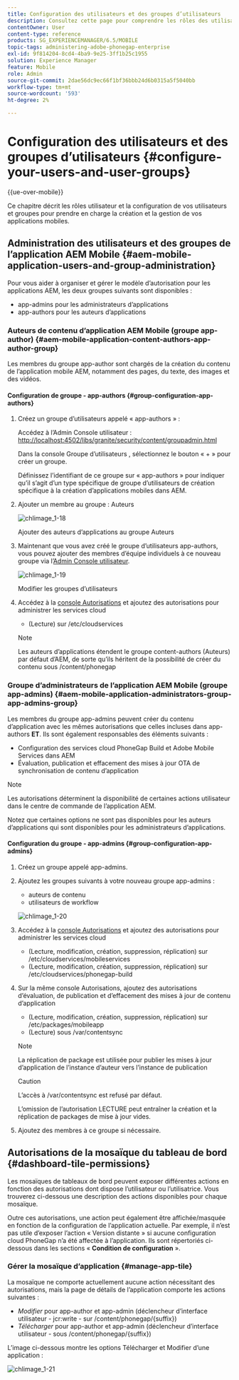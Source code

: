 ```yaml
---
title: Configuration des utilisateurs et des groupes d’utilisateurs
description: Consultez cette page pour comprendre les rôles des utilisateurs et la configuration des utilisateurs et des groupes afin de prendre en charge la création et la gestion de vos applications mobiles.
contentOwner: User
content-type: reference
products: SG_EXPERIENCEMANAGER/6.5/MOBILE
topic-tags: administering-adobe-phonegap-enterprise
exl-id: 9f814204-8cd4-4ba9-9e25-3ff1b25c1955
solution: Experience Manager
feature: Mobile
role: Admin
source-git-commit: 2dae56dc9ec66f1bf36bbb24d6b0315a5f5040bb
workflow-type: tm+mt
source-wordcount: '593'
ht-degree: 2%

---
```


# Configuration des utilisateurs et des groupes d’utilisateurs {#configure-your-users-and-user-groups}

{{ue-over-mobile}}

Ce chapitre décrit les rôles utilisateur et la configuration de vos utilisateurs et groupes pour prendre en charge la création et la gestion de vos applications mobiles.

## Administration des utilisateurs et des groupes de l’application AEM Mobile {#aem-mobile-application-users-and-group-administration}

Pour vous aider à organiser et gérer le modèle d’autorisation pour les applications AEM, les deux groupes suivants sont disponibles :

* app-admins pour les administrateurs d’applications
* app-authors pour les auteurs d’applications

### Auteurs de contenu d’application AEM Mobile (groupe app-author) {#aem-mobile-application-content-authors-app-author-group}

Les membres du groupe app-author sont chargés de la création du contenu de l’application mobile AEM, notamment des pages, du texte, des images et des vidéos.

#### Configuration de groupe - app-authors {#group-configuration-app-authors}

1. Créez un groupe d’utilisateurs appelé « app-authors » :

   Accédez à l’Admin Console utilisateur : [http://localhost:4502/libs/granite/security/content/groupadmin.html](http://localhost:4502/libs/granite/security/content/groupadmin.html)

   Dans la console Groupe d’utilisateurs , sélectionnez le bouton « + » pour créer un groupe.

   Définissez l’identifiant de ce groupe sur « app-authors » pour indiquer qu’il s’agit d’un type spécifique de groupe d’utilisateurs de création spécifique à la création d’applications mobiles dans AEM.

1. Ajouter un membre au groupe : Auteurs

   ![chlimage_1-18](assets/chlimage_1-18.png)

   Ajouter des auteurs d’applications au groupe Auteurs

1. Maintenant que vous avez créé le groupe d’utilisateurs app-authors, vous pouvez ajouter des membres d’équipe individuels à ce nouveau groupe via l’[Admin Console utilisateur](http://localhost:4502/libs/granite/security/content/useradmin.md).

   ![chlimage_1-19](assets/chlimage_1-19.png)

   Modifier les groupes d’utilisateurs

1. Accédez à la [console Autorisations](http://localhost:4502/useradmin) et ajoutez des autorisations pour administrer les services cloud

   * (Lecture) sur /etc/cloudservices

   >[!NOTE]
   >
   >Les auteurs d’applications étendent le groupe content-authors (Auteurs) par défaut d’AEM, de sorte qu’ils héritent de la possibilité de créer du contenu sous /content/phonegap

### Groupe d’administrateurs de l’application AEM Mobile (groupe app-admins) {#aem-mobile-application-administrators-group-app-admins-group}

Les membres du groupe app-admins peuvent créer du contenu d’application avec les mêmes autorisations que celles incluses dans app-authors **ET**. Ils sont également responsables des éléments suivants :

* Configuration des services cloud PhoneGap Build et Adobe Mobile Services dans AEM
* Évaluation, publication et effacement des mises à jour OTA de synchronisation de contenu d’application

>[!NOTE]
>
>Les autorisations déterminent la disponibilité de certaines actions utilisateur dans le centre de commande de l’application AEM.
>
>Notez que certaines options ne sont pas disponibles pour les auteurs d’applications qui sont disponibles pour les administrateurs d’applications.

#### Configuration du groupe - app-admins {#group-configuration-app-admins}

1. Créez un groupe appelé app-admins.
1. Ajoutez les groupes suivants à votre nouveau groupe app-admins :

   * auteurs de contenu
   * utilisateurs de workflow

   ![chlimage_1-20](assets/chlimage_1-20.png)

1. Accédez à la [console Autorisations](http://localhost:4502/useradmin) et ajoutez des autorisations pour administrer les services cloud

   * (Lecture, modification, création, suppression, réplication) sur /etc/cloudservices/mobileservices
   * (Lecture, modification, création, suppression, réplication) sur /etc/cloudservices/phonegap-build

1. Sur la même console Autorisations, ajoutez des autorisations d’évaluation, de publication et d’effacement des mises à jour de contenu d’application

   * (Lecture, modification, création, suppression, réplication) sur /etc/packages/mobileapp
   * (Lecture) sous /var/contentsync

   >[!NOTE]
   >
   >La réplication de package est utilisée pour publier les mises à jour d’application de l’instance d’auteur vers l’instance de publication

   >[!CAUTION]
   >
   >L’accès à /var/contentsync est refusé par défaut.
   >
   >L’omission de l’autorisation LECTURE peut entraîner la création et la réplication de packages de mise à jour vides.

1. Ajoutez des membres à ce groupe si nécessaire.

## Autorisations de la mosaïque du tableau de bord {#dashboard-tile-permissions}

Les mosaïques de tableaux de bord peuvent exposer différentes actions en fonction des autorisations dont dispose l’utilisateur ou l’utilisatrice. Vous trouverez ci-dessous une description des actions disponibles pour chaque mosaïque.

Outre ces autorisations, une action peut également être affichée/masquée en fonction de la configuration de l’application actuelle. Par exemple, il n’est pas utile d’exposer l’action « Version distante » si aucune configuration cloud PhoneGap n’a été affectée à l’application. Ils sont répertoriés ci-dessous dans les sections « **Condition de configuration** ».

### Gérer la mosaïque d’application {#manage-app-tile}

La mosaïque ne comporte actuellement aucune action nécessitant des autorisations, mais la page de détails de l’application comporte les actions suivantes :

* *Modifier* pour app-author et app-admin (déclencheur d’interface utilisateur - jcr:write - sur /content/phonegap/{suffix})
* *Télécharger* pour app-author et app-admin (déclencheur d’interface utilisateur - sous /content/phonegap/{suffix})

L’image ci-dessous montre les options Télécharger et Modifier d’une application :

![chlimage_1-21](assets/chlimage_1-21.png)
